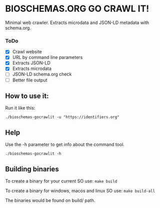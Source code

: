 # BIOSCHEMAS.ORG GO CRAWL IT!

Minimal web crawler. Extracts microdata and JSON-LD metadata with schema.org.

### ToDo

- [x] Crawl website
- [x] URL by command line parameters
- [x] Extracts JSON-LD
- [x] Extracts microdata
- [ ] JSON-LD schema.org check
- [ ] Better file output

## How to use it:

Run it like this: 
```
./bioschemas-gocrawlit -u "https://identifiers.org"
```

## Help

Use the -h parameter to get info about the command tool.

```./bioschemas-gocrawlit -h```


## Building binaries

To create a binary for your current SO use:
```make build```

To create a binary for windows, macos and linux SO use:
```make build-all```

The binaries would be found on build/ path.


